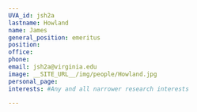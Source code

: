 ```yaml
---
UVA_id: jsh2a
lastname: Howland
name: James
general_position: emeritus
position:
office:
phone:
email: jsh2a@virginia.edu
image: __SITE_URL__/img/people/Howland.jpg
personal_page:
interests: #Any and all narrower research interests

---
```

